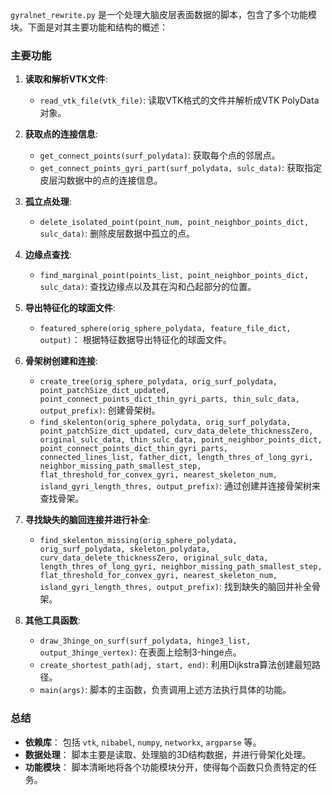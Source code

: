 <!--
 * @Author: HenryVarro666 1504517223@qq.com
 * @Date: 1969-12-31 19:00:00
 * @LastEditors: HenryVarro666 1504517223@qq.com
 * @LastEditTime: 2024-06-26 16:19:59
 * @FilePath: /DensityMap+GNN/README.md
-->

`gyralnet_rewrite.py` 是一个处理大脑皮层表面数据的脚本，包含了多个功能模块。下面是对其主要功能和结构的概述：

### 主要功能

1. **读取和解析VTK文件**: 
    - `read_vtk_file(vtk_file)`: 读取VTK格式的文件并解析成VTK PolyData对象。
  
2. **获取点的连接信息**: 
    - `get_connect_points(surf_polydata)`: 获取每个点的邻居点。
    - `get_connect_points_gyri_part(surf_polydata, sulc_data)`: 获取指定皮层沟数据中的点的连接信息。
  
3. **孤立点处理**:
    - `delete_isolated_point(point_num, point_neighbor_points_dict, sulc_data)`: 删除皮层数据中孤立的点。

4. **边缘点查找**:
    - `find_marginal_point(points_list, point_neighbor_points_dict, sulc_data)`: 查找边缘点以及其在沟和凸起部分的位置。

5. **导出特征化的球面文件**:
    - `featured_sphere(orig_sphere_polydata, feature_file_dict, output)`： 根据特征数据导出特征化的球面文件。
  
6. **骨架树创建和连接**:
    - `create_tree(orig_sphere_polydata, orig_surf_polydata, point_patchSize_dict_updated, point_connect_points_dict_thin_gyri_parts, thin_sulc_data, output_prefix)`: 创建骨架树。
    - `find_skelenton(orig_sphere_polydata, orig_surf_polydata, point_patchSize_dict_updated, curv_data_delete_thicknessZero, original_sulc_data, thin_sulc_data, point_neighbor_points_dict, point_connect_points_dict_thin_gyri_parts, connected_lines_list, father_dict, length_thres_of_long_gyri, neighbor_missing_path_smallest_step, flat_threshold_for_convex_gyri, nearest_skeleton_num, island_gyri_length_thres, output_prefix)`: 通过创建并连接骨架树来查找骨架。

7. **寻找缺失的脑回连接并进行补全**:
    - `find_skelenton_missing(orig_sphere_polydata, orig_surf_polydata, skeleton_polydata, curv_data_delete_thicknessZero, original_sulc_data, length_thres_of_long_gyri, neighbor_missing_path_smallest_step, flat_threshold_for_convex_gyri, nearest_skeleton_num, island_gyri_length_thres, output_prefix)`: 找到缺失的脑回并补全骨架。

8. **其他工具函数**:
    - `draw_3hinge_on_surf(surf_polydata, hinge3_list, output_3hinge_vertex)`: 在表面上绘制3-hinge点。
    - `create_shortest_path(adj, start, end)`: 利用Dijkstra算法创建最短路径。
    - `main(args)`: 脚本的主函数，负责调用上述方法执行具体的功能。

### 总结

- **依赖库**： 包括 `vtk`, `nibabel`, `numpy`, `networkx`, `argparse` 等。
- **数据处理**： 脚本主要是读取、处理脑的3D结构数据，并进行骨架化处理。
- **功能模块**： 脚本清晰地将各个功能模块分开，使得每个函数只负责特定的任务。


